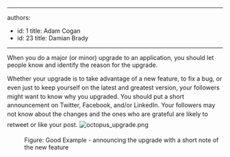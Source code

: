 

---
authors:
  - id: 1
    title: Adam Cogan
  - id: 23
    title: Damian Brady
---




<span class='intro'> ​When you do a major (or minor)&#160;upgrade to an&#160;application, you should let people know and identify the reason for the upgrade. </span>

<span style="line-height&#58;20.7999992370605px;">Whether your upgrade is to take advantage of a new feature, to fix a bug, or even just to keep yourself on the latest and greatest version, your followers might&#160;want to know why you upgraded. You&#160;should put&#160;a short announcement on Twitter,&#160;Facebook, and/or LinkedIn. Your followers may not know about the changes and&#160;</span><span style="line-height&#58;20.7999992370605px;">the </span>
<span style="line-height&#58;20.7999992370605px;">ones who </span>
<span style="line-height&#58;20.7999992370605px;">are grateful are likely to retweet or like your post.</span>
​<img src="/PublishingImages/octopus_upgrade.png" alt="octopus_upgrade.png" style="margin&#58;5px;" />
<dd class="ssw15-rteElement-FigureGood">Figure&#58; Good Example - announcing the upgrade with a short note of the new feature</dd>


